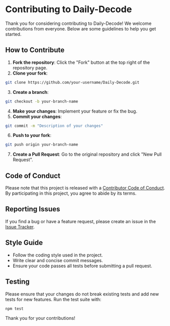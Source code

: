 # Contributing to Daily-Decode

Thank you for considering contributing to Daily-Decode! We welcome contributions from everyone. Below are some guidelines to help you get started.

## How to Contribute

1. **Fork the repository**: Click the "Fork" button at the top right of the repository page.
2. **Clone your fork**: 
  ```sh
  git clone https://github.com/your-username/Daily-Decode.git
  ```
3. **Create a branch**: 
  ```sh
  git checkout -b your-branch-name
  ```
4. **Make your changes**: Implement your feature or fix the bug.
5. **Commit your changes**: 
  ```sh
  git commit -m "Description of your changes"
  ```
6. **Push to your fork**: 
  ```sh
  git push origin your-branch-name
  ```
7. **Create a Pull Request**: Go to the original repository and click "New Pull Request".

## Code of Conduct

Please note that this project is released with a [Contributor Code of Conduct](CODE_OF_CONDUCT.md). By participating in this project, you agree to abide by its terms.

## Reporting Issues

If you find a bug or have a feature request, please create an issue in the [Issue Tracker](https://github.com/Daily-Decode/Daily-Decode/issues).

## Style Guide

- Follow the coding style used in the project.
- Write clear and concise commit messages.
- Ensure your code passes all tests before submitting a pull request.

## Testing

Please ensure that your changes do not break existing tests and add new tests for new features. Run the test suite with:
```sh
npm test
```

Thank you for your contributions!
